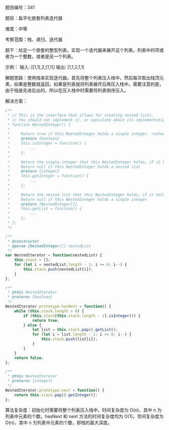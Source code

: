 题目编号：341

题目：扁平化嵌套列表迭代器

难度：中等

考察范围：栈、递归、迭代器

题干：给定一个嵌套的整型列表，实现一个迭代器来展开这个列表。列表中的项或者为一个整数，或者是另一个列表。

示例：
输入: [[1,1],2,[1,1]]
输出: [1,1,2,1,1]

解题思路：使用栈来实现迭代器。首先将整个列表压入栈中，然后每次取出栈顶元素，如果是整数就返回，如果是列表就将列表展开后再压入栈中。需要注意的是，由于栈是先进后出的，所以在压入栈中时需要将列表倒序压入。

解决方案：

```javascript
/**
 * // This is the interface that allows for creating nested lists.
 * // You should not implement it, or speculate about its implementation
 * function NestedInteger() {
 *
 *     Return true if this NestedInteger holds a single integer, rather than a nested list.
 *     @return {boolean}
 *     this.isInteger = function() {
 *         ...
 *     };
 *
 *     Return the single integer that this NestedInteger holds, if it holds a single integer
 *     Return null if this NestedInteger holds a nested list
 *     @return {integer}
 *     this.getInteger = function() {
 *         ...
 *     };
 *
 *     Return the nested list that this NestedInteger holds, if it holds a nested list
 *     Return null if this NestedInteger holds a single integer
 *     @return {NestedInteger[]}
 *     this.getList = function() {
 *         ...
 *     };
 * };
 */

/**
 * @constructor
 * @param {NestedInteger[]} nestedList
 */
var NestedIterator = function(nestedList) {
    this.stack = [];
    for (let i = nestedList.length - 1; i >= 0; i--) {
        this.stack.push(nestedList[i]);
    }
};

/**
 * @this NestedIterator
 * @returns {boolean}
 */
NestedIterator.prototype.hasNext = function() {
    while (this.stack.length > 0) {
        if (this.stack[this.stack.length - 1].isInteger()) {
            return true;
        } else {
            let list = this.stack.pop().getList();
            for (let i = list.length - 1; i >= 0; i--) {
                this.stack.push(list[i]);
            }
        }
    }
    return false;
};

/**
 * @this NestedIterator
 * @returns {integer}
 */
NestedIterator.prototype.next = function() {
    return this.stack.pop().getInteger();
};

```

算法复杂度：初始化时需要将整个列表压入栈中，时间复杂度为 O(n)，其中 n 为列表中元素的个数。hasNext 和 next 方法的时间复杂度均为 O(1)。空间复杂度为 O(n)，其中 n 为列表中元素的个数，即栈的最大深度。